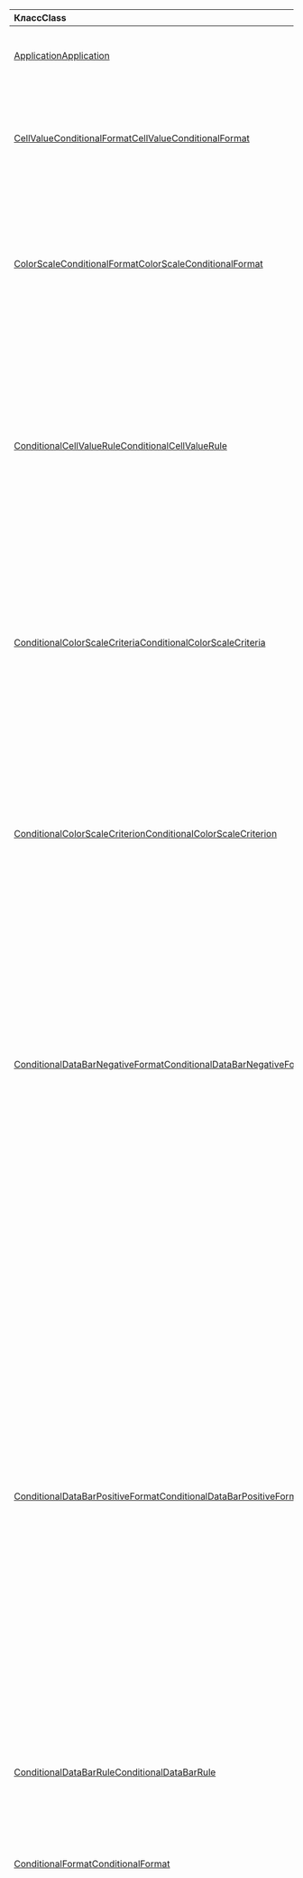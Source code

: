 | <span data-ttu-id="b96bf-101">Класс</span><span class="sxs-lookup"><span data-stu-id="b96bf-101">Class</span></span> | <span data-ttu-id="b96bf-102">Поля</span><span class="sxs-lookup"><span data-stu-id="b96bf-102">Fields</span></span> | <span data-ttu-id="b96bf-103">Описание</span><span class="sxs-lookup"><span data-stu-id="b96bf-103">Description</span></span> |
|:---|:---|:---|
|[<span data-ttu-id="b96bf-104">Application</span><span class="sxs-lookup"><span data-stu-id="b96bf-104">Application</span></span>](/javascript/api/excel/excel.application)|[<span data-ttu-id="b96bf-105">Суспендапикалкулатионунтилнекстсинк ()</span><span class="sxs-lookup"><span data-stu-id="b96bf-105">suspendApiCalculationUntilNextSync()</span></span>](/javascript/api/excel/excel.application#suspendapicalculationuntilnextsync--)|<span data-ttu-id="b96bf-106">Приостанавливает вычисление до вызова следующего "context.sync()".</span><span class="sxs-lookup"><span data-stu-id="b96bf-106">Suspends calculation until the next "context.sync()" is called.</span></span>|
|[<span data-ttu-id="b96bf-107">CellValueConditionalFormat</span><span class="sxs-lookup"><span data-stu-id="b96bf-107">CellValueConditionalFormat</span></span>](/javascript/api/excel/excel.cellvalueconditionalformat)|[<span data-ttu-id="b96bf-108">format</span><span class="sxs-lookup"><span data-stu-id="b96bf-108">format</span></span>](/javascript/api/excel/excel.cellvalueconditionalformat#format)|<span data-ttu-id="b96bf-109">Возвращает объект Format, который инкапсулирует шрифты условного форматирования, заливки, границы и другие свойства.</span><span class="sxs-lookup"><span data-stu-id="b96bf-109">Returns a format object, encapsulating the conditional formats font, fill, borders, and other properties.</span></span>|
||[<span data-ttu-id="b96bf-110">правила</span><span class="sxs-lookup"><span data-stu-id="b96bf-110">rule</span></span>](/javascript/api/excel/excel.cellvalueconditionalformat#rule)|<span data-ttu-id="b96bf-111">Задает объект Rule для этого условного форматирования.</span><span class="sxs-lookup"><span data-stu-id="b96bf-111">Specifies the Rule object on this conditional format.</span></span>|
|[<span data-ttu-id="b96bf-112">ColorScaleConditionalFormat</span><span class="sxs-lookup"><span data-stu-id="b96bf-112">ColorScaleConditionalFormat</span></span>](/javascript/api/excel/excel.colorscaleconditionalformat)|[<span data-ttu-id="b96bf-113">criteria</span><span class="sxs-lookup"><span data-stu-id="b96bf-113">criteria</span></span>](/javascript/api/excel/excel.colorscaleconditionalformat#criteria)|<span data-ttu-id="b96bf-114">Критерии цветовой шкалы.</span><span class="sxs-lookup"><span data-stu-id="b96bf-114">The criteria of the color scale.</span></span>|
||[<span data-ttu-id="b96bf-115">сриколорскале</span><span class="sxs-lookup"><span data-stu-id="b96bf-115">threeColorScale</span></span>](/javascript/api/excel/excel.colorscaleconditionalformat#threecolorscale)|<span data-ttu-id="b96bf-116">Если задано значение true, цветовая шкала будет иметь три точки (минимальная, средняя, максимальная), в противном случае будет существовать два (минимум, максимум).</span><span class="sxs-lookup"><span data-stu-id="b96bf-116">If true the color scale will have three points (minimum, midpoint, maximum), otherwise it will have two (minimum, maximum).</span></span>|
|[<span data-ttu-id="b96bf-117">ConditionalCellValueRule</span><span class="sxs-lookup"><span data-stu-id="b96bf-117">ConditionalCellValueRule</span></span>](/javascript/api/excel/excel.conditionalcellvaluerule)|[<span data-ttu-id="b96bf-118">Formula1</span><span class="sxs-lookup"><span data-stu-id="b96bf-118">formula1</span></span>](/javascript/api/excel/excel.conditionalcellvaluerule#formula1)|<span data-ttu-id="b96bf-119">Формула, с помощью которой при необходимости оценивается правило условного форматирования.</span><span class="sxs-lookup"><span data-stu-id="b96bf-119">The formula, if required, to evaluate the conditional format rule on.</span></span>|
||[<span data-ttu-id="b96bf-120">formula2</span><span class="sxs-lookup"><span data-stu-id="b96bf-120">formula2</span></span>](/javascript/api/excel/excel.conditionalcellvaluerule#formula2)|<span data-ttu-id="b96bf-121">Формула, с помощью которой при необходимости оценивается правило условного форматирования.</span><span class="sxs-lookup"><span data-stu-id="b96bf-121">The formula, if required, to evaluate the conditional format rule on.</span></span>|
||[<span data-ttu-id="b96bf-122">operator</span><span class="sxs-lookup"><span data-stu-id="b96bf-122">operator</span></span>](/javascript/api/excel/excel.conditionalcellvaluerule#operator)|<span data-ttu-id="b96bf-123">Оператор условного форматирования значений ячеек.</span><span class="sxs-lookup"><span data-stu-id="b96bf-123">The operator of the cell value conditional format.</span></span>|
|[<span data-ttu-id="b96bf-124">ConditionalColorScaleCriteria</span><span class="sxs-lookup"><span data-stu-id="b96bf-124">ConditionalColorScaleCriteria</span></span>](/javascript/api/excel/excel.conditionalcolorscalecriteria)|[<span data-ttu-id="b96bf-125">maximum</span><span class="sxs-lookup"><span data-stu-id="b96bf-125">maximum</span></span>](/javascript/api/excel/excel.conditionalcolorscalecriteria#maximum)|<span data-ttu-id="b96bf-126">Условие цветовой шкалы "максимальная точка".</span><span class="sxs-lookup"><span data-stu-id="b96bf-126">The maximum point Color Scale Criterion.</span></span>|
||[<span data-ttu-id="b96bf-127">точка</span><span class="sxs-lookup"><span data-stu-id="b96bf-127">midpoint</span></span>](/javascript/api/excel/excel.conditionalcolorscalecriteria#midpoint)|<span data-ttu-id="b96bf-128">Условие цветовой шкалы "средняя точка", если используется трехцветная цветовая шкала.</span><span class="sxs-lookup"><span data-stu-id="b96bf-128">The midpoint Color Scale Criterion if the color scale is a 3-color scale.</span></span>|
||[<span data-ttu-id="b96bf-129">minimum</span><span class="sxs-lookup"><span data-stu-id="b96bf-129">minimum</span></span>](/javascript/api/excel/excel.conditionalcolorscalecriteria#minimum)|<span data-ttu-id="b96bf-130">Условие цветовой шкалы "минимальная точка".</span><span class="sxs-lookup"><span data-stu-id="b96bf-130">The minimum point Color Scale Criterion.</span></span>|
|[<span data-ttu-id="b96bf-131">ConditionalColorScaleCriterion</span><span class="sxs-lookup"><span data-stu-id="b96bf-131">ConditionalColorScaleCriterion</span></span>](/javascript/api/excel/excel.conditionalcolorscalecriterion)|[<span data-ttu-id="b96bf-132">color</span><span class="sxs-lookup"><span data-stu-id="b96bf-132">color</span></span>](/javascript/api/excel/excel.conditionalcolorscalecriterion#color)|<span data-ttu-id="b96bf-133">Представление цветового кода HTML цвета цветовой шкалы (например, #FF0000 представляет собой красный цвет).</span><span class="sxs-lookup"><span data-stu-id="b96bf-133">HTML color code representation of the color scale color (e.g., #FF0000 represents Red).</span></span>|
||[<span data-ttu-id="b96bf-134">formula</span><span class="sxs-lookup"><span data-stu-id="b96bf-134">formula</span></span>](/javascript/api/excel/excel.conditionalcolorscalecriterion#formula)|<span data-ttu-id="b96bf-135">Число, формула или значение NULL (если указан тип LowestValue).</span><span class="sxs-lookup"><span data-stu-id="b96bf-135">A number, a formula, or null (if Type is LowestValue).</span></span>|
||[<span data-ttu-id="b96bf-136">type</span><span class="sxs-lookup"><span data-stu-id="b96bf-136">type</span></span>](/javascript/api/excel/excel.conditionalcolorscalecriterion#type)|<span data-ttu-id="b96bf-137">Какова должна основываться Условная формула условия.</span><span class="sxs-lookup"><span data-stu-id="b96bf-137">What the criterion conditional formula should be based on.</span></span>|
|[<span data-ttu-id="b96bf-138">ConditionalDataBarNegativeFormat</span><span class="sxs-lookup"><span data-stu-id="b96bf-138">ConditionalDataBarNegativeFormat</span></span>](/javascript/api/excel/excel.conditionaldatabarnegativeformat)|[<span data-ttu-id="b96bf-139">borderColor</span><span class="sxs-lookup"><span data-stu-id="b96bf-139">borderColor</span></span>](/javascript/api/excel/excel.conditionaldatabarnegativeformat#bordercolor)|<span data-ttu-id="b96bf-140">HTML-код, представляющий цвет линии границы в формате #RRGGBB (например, "FFA500") или в виде ключевого слова (например, "orange").</span><span class="sxs-lookup"><span data-stu-id="b96bf-140">HTML color code representing the color of the border line, of the form #RRGGBB (e.g., "FFA500") or as a named HTML color (e.g., "orange").</span></span>|
||[<span data-ttu-id="b96bf-141">fillColor</span><span class="sxs-lookup"><span data-stu-id="b96bf-141">fillColor</span></span>](/javascript/api/excel/excel.conditionaldatabarnegativeformat#fillcolor)|<span data-ttu-id="b96bf-142">HTML-код цвета, представляющий цвет заливки, #RRGGBB формы (например, "FFA500") или в виде именованного цвета HTML (например, "Апельсин").</span><span class="sxs-lookup"><span data-stu-id="b96bf-142">HTML color code representing the fill color, of the form #RRGGBB (e.g., "FFA500") or as a named HTML color (e.g., "orange").</span></span>|
||[<span data-ttu-id="b96bf-143">матчпоситивебордерколор</span><span class="sxs-lookup"><span data-stu-id="b96bf-143">matchPositiveBorderColor</span></span>](/javascript/api/excel/excel.conditionaldatabarnegativeformat#matchpositivebordercolor)|<span data-ttu-id="b96bf-144">Указывает, имеет ли отрицательный гистограмма тот же цвет границы, что и положительный гистограмма.</span><span class="sxs-lookup"><span data-stu-id="b96bf-144">Specifies if the negative DataBar has the same border color as the positive DataBar.</span></span>|
||[<span data-ttu-id="b96bf-145">матчпоситивефиллколор</span><span class="sxs-lookup"><span data-stu-id="b96bf-145">matchPositiveFillColor</span></span>](/javascript/api/excel/excel.conditionaldatabarnegativeformat#matchpositivefillcolor)|<span data-ttu-id="b96bf-146">Указывает, имеет ли отрицательный гистограмма тот же цвет заливки, что и положительный гистограмма.</span><span class="sxs-lookup"><span data-stu-id="b96bf-146">Specifies if the negative DataBar has the same fill color as the positive DataBar.</span></span>|
|[<span data-ttu-id="b96bf-147">ConditionalDataBarPositiveFormat</span><span class="sxs-lookup"><span data-stu-id="b96bf-147">ConditionalDataBarPositiveFormat</span></span>](/javascript/api/excel/excel.conditionaldatabarpositiveformat)|[<span data-ttu-id="b96bf-148">borderColor</span><span class="sxs-lookup"><span data-stu-id="b96bf-148">borderColor</span></span>](/javascript/api/excel/excel.conditionaldatabarpositiveformat#bordercolor)|<span data-ttu-id="b96bf-149">HTML-код, представляющий цвет линии границы в формате #RRGGBB (например, "FFA500") или в виде ключевого слова (например, "orange").</span><span class="sxs-lookup"><span data-stu-id="b96bf-149">HTML color code representing the color of the border line, of the form #RRGGBB (e.g., "FFA500") or as a named HTML color (e.g., "orange").</span></span>|
||[<span data-ttu-id="b96bf-150">fillColor</span><span class="sxs-lookup"><span data-stu-id="b96bf-150">fillColor</span></span>](/javascript/api/excel/excel.conditionaldatabarpositiveformat#fillcolor)|<span data-ttu-id="b96bf-151">HTML-код цвета, представляющий цвет заливки, #RRGGBB формы (например, "FFA500") или в виде именованного цвета HTML (например, "Апельсин").</span><span class="sxs-lookup"><span data-stu-id="b96bf-151">HTML color code representing the fill color, of the form #RRGGBB (e.g., "FFA500") or as a named HTML color (e.g., "orange").</span></span>|
||[<span data-ttu-id="b96bf-152">градиентфилл</span><span class="sxs-lookup"><span data-stu-id="b96bf-152">gradientFill</span></span>](/javascript/api/excel/excel.conditionaldatabarpositiveformat#gradientfill)|<span data-ttu-id="b96bf-153">Указывает, имеет ли гистограмма градиент.</span><span class="sxs-lookup"><span data-stu-id="b96bf-153">Specifies if the DataBar has a gradient.</span></span>|
|[<span data-ttu-id="b96bf-154">ConditionalDataBarRule</span><span class="sxs-lookup"><span data-stu-id="b96bf-154">ConditionalDataBarRule</span></span>](/javascript/api/excel/excel.conditionaldatabarrule)|[<span data-ttu-id="b96bf-155">formula</span><span class="sxs-lookup"><span data-stu-id="b96bf-155">formula</span></span>](/javascript/api/excel/excel.conditionaldatabarrule#formula)|<span data-ttu-id="b96bf-156">Формула, с помощью которой при необходимости оценивается правило гистограммы.</span><span class="sxs-lookup"><span data-stu-id="b96bf-156">The formula, if required, to evaluate the databar rule on.</span></span>|
||[<span data-ttu-id="b96bf-157">type</span><span class="sxs-lookup"><span data-stu-id="b96bf-157">type</span></span>](/javascript/api/excel/excel.conditionaldatabarrule#type)|<span data-ttu-id="b96bf-158">Тип правила для гистограмма.</span><span class="sxs-lookup"><span data-stu-id="b96bf-158">The type of rule for the databar.</span></span>|
|[<span data-ttu-id="b96bf-159">ConditionalFormat</span><span class="sxs-lookup"><span data-stu-id="b96bf-159">ConditionalFormat</span></span>](/javascript/api/excel/excel.conditionalformat)|[<span data-ttu-id="b96bf-160">delete()</span><span class="sxs-lookup"><span data-stu-id="b96bf-160">delete()</span></span>](/javascript/api/excel/excel.conditionalformat#delete--)|<span data-ttu-id="b96bf-161">Удаляет это условное форматирование.</span><span class="sxs-lookup"><span data-stu-id="b96bf-161">Deletes this conditional format.</span></span>|
||[<span data-ttu-id="b96bf-162">getRange()</span><span class="sxs-lookup"><span data-stu-id="b96bf-162">getRange()</span></span>](/javascript/api/excel/excel.conditionalformat#getrange--)|<span data-ttu-id="b96bf-163">Возврат диапазона, к которому применено условное форматирование.</span><span class="sxs-lookup"><span data-stu-id="b96bf-163">Returns the range the conditonal format is applied to.</span></span>|
||[<span data-ttu-id="b96bf-164">getRangeOrNullObject()</span><span class="sxs-lookup"><span data-stu-id="b96bf-164">getRangeOrNullObject()</span></span>](/javascript/api/excel/excel.conditionalformat#getrangeornullobject--)|<span data-ttu-id="b96bf-165">Возвращает диапазон, к которому применяется формат кондитонал, или пустой объект, если условное форматирование применяется к нескольким диапазонам.</span><span class="sxs-lookup"><span data-stu-id="b96bf-165">Returns the range the conditonal format is applied to, or a null object if the conditional format is applied to multiple ranges.</span></span>|
||[<span data-ttu-id="b96bf-166">priority</span><span class="sxs-lookup"><span data-stu-id="b96bf-166">priority</span></span>](/javascript/api/excel/excel.conditionalformat#priority)|<span data-ttu-id="b96bf-167">Приоритет (или индекс) в коллекции условных форматов, в которой в настоящее время существует данное условное форматирование.</span><span class="sxs-lookup"><span data-stu-id="b96bf-167">The priority (or index) within the conditional format collection that this conditional format currently exists in.</span></span>|
||[<span data-ttu-id="b96bf-168">cellValue</span><span class="sxs-lookup"><span data-stu-id="b96bf-168">cellValue</span></span>](/javascript/api/excel/excel.conditionalformat#cellvalue)|<span data-ttu-id="b96bf-169">Возвращает свойства условного форматирования значения ячейки, если текущим условным форматированием является тип CellValue.</span><span class="sxs-lookup"><span data-stu-id="b96bf-169">Returns the cell value conditional format properties if the current conditional format is a CellValue type.</span></span>|
||[<span data-ttu-id="b96bf-170">целлвалуеорнуллобжект</span><span class="sxs-lookup"><span data-stu-id="b96bf-170">cellValueOrNullObject</span></span>](/javascript/api/excel/excel.conditionalformat#cellvalueornullobject)|<span data-ttu-id="b96bf-171">Возвращает свойства условного форматирования значения ячейки, если текущим условным форматированием является тип CellValue.</span><span class="sxs-lookup"><span data-stu-id="b96bf-171">Returns the cell value conditional format properties if the current conditional format is a CellValue type.</span></span>|
||[<span data-ttu-id="b96bf-172">Справа</span><span class="sxs-lookup"><span data-stu-id="b96bf-172">colorScale</span></span>](/javascript/api/excel/excel.conditionalformat#colorscale)|<span data-ttu-id="b96bf-173">Возвращает свойства условного форматирования цветовой шкалы, если текущим условным форматированием является тип цветовой шкалы.</span><span class="sxs-lookup"><span data-stu-id="b96bf-173">Returns the ColorScale conditional format properties if the current conditional format is an ColorScale type.</span></span>|
||[<span data-ttu-id="b96bf-174">колорскалеорнуллобжект</span><span class="sxs-lookup"><span data-stu-id="b96bf-174">colorScaleOrNullObject</span></span>](/javascript/api/excel/excel.conditionalformat#colorscaleornullobject)|<span data-ttu-id="b96bf-175">Возвращает свойства условного форматирования цветовой шкалы, если текущим условным форматированием является тип цветовой шкалы.</span><span class="sxs-lookup"><span data-stu-id="b96bf-175">Returns the ColorScale conditional format properties if the current conditional format is an ColorScale type.</span></span>|
||[<span data-ttu-id="b96bf-176">собственный</span><span class="sxs-lookup"><span data-stu-id="b96bf-176">custom</span></span>](/javascript/api/excel/excel.conditionalformat#custom)|<span data-ttu-id="b96bf-177">Возвращает свойства настраиваемого условного форматирования, если текущим условным форматированием является настраиваемый тип.</span><span class="sxs-lookup"><span data-stu-id="b96bf-177">Returns the custom conditional format properties if the current conditional format is a custom type.</span></span>|
||[<span data-ttu-id="b96bf-178">кустоморнуллобжект</span><span class="sxs-lookup"><span data-stu-id="b96bf-178">customOrNullObject</span></span>](/javascript/api/excel/excel.conditionalformat#customornullobject)|<span data-ttu-id="b96bf-179">Возвращает свойства настраиваемого условного форматирования, если текущим условным форматированием является настраиваемый тип.</span><span class="sxs-lookup"><span data-stu-id="b96bf-179">Returns the custom conditional format properties if the current conditional format is a custom type.</span></span>|
||[<span data-ttu-id="b96bf-180">Гистограмма</span><span class="sxs-lookup"><span data-stu-id="b96bf-180">dataBar</span></span>](/javascript/api/excel/excel.conditionalformat#databar)|<span data-ttu-id="b96bf-181">Возвращает свойства гистограммы, если текущим условным форматированием является панель данных.</span><span class="sxs-lookup"><span data-stu-id="b96bf-181">Returns the data bar properties if the current conditional format is a data bar.</span></span>|
||[<span data-ttu-id="b96bf-182">датабарорнуллобжект</span><span class="sxs-lookup"><span data-stu-id="b96bf-182">dataBarOrNullObject</span></span>](/javascript/api/excel/excel.conditionalformat#databarornullobject)|<span data-ttu-id="b96bf-183">Возвращает свойства гистограммы, если текущим условным форматированием является панель данных.</span><span class="sxs-lookup"><span data-stu-id="b96bf-183">Returns the data bar properties if the current conditional format is a data bar.</span></span>|
||[<span data-ttu-id="b96bf-184">iconSet</span><span class="sxs-lookup"><span data-stu-id="b96bf-184">iconSet</span></span>](/javascript/api/excel/excel.conditionalformat#iconset)|<span data-ttu-id="b96bf-185">Возвращает свойства условного форматирования набора значков, если текущим условным форматированием является тип набора значков.</span><span class="sxs-lookup"><span data-stu-id="b96bf-185">Returns the IconSet conditional format properties if the current conditional format is an IconSet type.</span></span>|
||[<span data-ttu-id="b96bf-186">иконсеторнуллобжект</span><span class="sxs-lookup"><span data-stu-id="b96bf-186">iconSetOrNullObject</span></span>](/javascript/api/excel/excel.conditionalformat#iconsetornullobject)|<span data-ttu-id="b96bf-187">Возвращает свойства условного форматирования набора значков, если текущим условным форматированием является тип набора значков.</span><span class="sxs-lookup"><span data-stu-id="b96bf-187">Returns the IconSet conditional format properties if the current conditional format is an IconSet type.</span></span>|
||[<span data-ttu-id="b96bf-188">id</span><span class="sxs-lookup"><span data-stu-id="b96bf-188">id</span></span>](/javascript/api/excel/excel.conditionalformat#id)|<span data-ttu-id="b96bf-189">Приоритет условного форматирования в пределах текущего класса ConditionalFormatCollection.</span><span class="sxs-lookup"><span data-stu-id="b96bf-189">The Priority of the Conditional Format within the current ConditionalFormatCollection.</span></span>|
||[<span data-ttu-id="b96bf-190">набора</span><span class="sxs-lookup"><span data-stu-id="b96bf-190">preset</span></span>](/javascript/api/excel/excel.conditionalformat#preset)|<span data-ttu-id="b96bf-191">Возвращает условное форматирование предварительно установленных условий.</span><span class="sxs-lookup"><span data-stu-id="b96bf-191">Returns the preset criteria conditional format.</span></span>|
||[<span data-ttu-id="b96bf-192">пресеторнуллобжект</span><span class="sxs-lookup"><span data-stu-id="b96bf-192">presetOrNullObject</span></span>](/javascript/api/excel/excel.conditionalformat#presetornullobject)|<span data-ttu-id="b96bf-193">Возвращает условное форматирование предварительно установленных условий.</span><span class="sxs-lookup"><span data-stu-id="b96bf-193">Returns the preset criteria conditional format.</span></span>|
||[<span data-ttu-id="b96bf-194">тексткомпарисон</span><span class="sxs-lookup"><span data-stu-id="b96bf-194">textComparison</span></span>](/javascript/api/excel/excel.conditionalformat#textcomparison)|<span data-ttu-id="b96bf-195">Возвращает определенные свойства условного форматирования текста, если текущим условным форматированием является текстовый тип.</span><span class="sxs-lookup"><span data-stu-id="b96bf-195">Returns the specific text conditional format properties if the current conditional format is a text type.</span></span>|
||[<span data-ttu-id="b96bf-196">тексткомпарисонорнуллобжект</span><span class="sxs-lookup"><span data-stu-id="b96bf-196">textComparisonOrNullObject</span></span>](/javascript/api/excel/excel.conditionalformat#textcomparisonornullobject)|<span data-ttu-id="b96bf-197">Возвращает определенные свойства условного форматирования текста, если текущим условным форматированием является текстовый тип.</span><span class="sxs-lookup"><span data-stu-id="b96bf-197">Returns the specific text conditional format properties if the current conditional format is a text type.</span></span>|
||[<span data-ttu-id="b96bf-198">topBottom</span><span class="sxs-lookup"><span data-stu-id="b96bf-198">topBottom</span></span>](/javascript/api/excel/excel.conditionalformat#topbottom)|<span data-ttu-id="b96bf-199">Возвращает верхнее и нижнее свойства условного форматирования, если текущее условное форматирование имеет тип TopBottom.</span><span class="sxs-lookup"><span data-stu-id="b96bf-199">Returns the Top/Bottom conditional format properties if the current conditional format is an TopBottom type.</span></span>|
||[<span data-ttu-id="b96bf-200">топботтоморнуллобжект</span><span class="sxs-lookup"><span data-stu-id="b96bf-200">topBottomOrNullObject</span></span>](/javascript/api/excel/excel.conditionalformat#topbottomornullobject)|<span data-ttu-id="b96bf-201">Возвращает верхнее и нижнее свойства условного форматирования, если текущее условное форматирование имеет тип TopBottom.</span><span class="sxs-lookup"><span data-stu-id="b96bf-201">Returns the Top/Bottom conditional format properties if the current conditional format is an TopBottom type.</span></span>|
||[<span data-ttu-id="b96bf-202">type</span><span class="sxs-lookup"><span data-stu-id="b96bf-202">type</span></span>](/javascript/api/excel/excel.conditionalformat#type)|<span data-ttu-id="b96bf-203">Тип условного форматирования.</span><span class="sxs-lookup"><span data-stu-id="b96bf-203">A type of conditional format.</span></span>|
||[<span data-ttu-id="b96bf-204">stopIfTrue</span><span class="sxs-lookup"><span data-stu-id="b96bf-204">stopIfTrue</span></span>](/javascript/api/excel/excel.conditionalformat#stopiftrue)|<span data-ttu-id="b96bf-205">Если выполняются условия этого условного форматирования, форматы с более низким приоритетом не будут применяться в этой ячейке.</span><span class="sxs-lookup"><span data-stu-id="b96bf-205">If the conditions of this conditional format are met, no lower-priority formats shall take effect on that cell.</span></span>|
|[<span data-ttu-id="b96bf-206">ConditionalFormatCollection</span><span class="sxs-lookup"><span data-stu-id="b96bf-206">ConditionalFormatCollection</span></span>](/javascript/api/excel/excel.conditionalformatcollection)|[<span data-ttu-id="b96bf-207">Добавить (тип: Excel. Кондитионалформаттипе)</span><span class="sxs-lookup"><span data-stu-id="b96bf-207">add(type: Excel.ConditionalFormatType)</span></span>](/javascript/api/excel/excel.conditionalformatcollection#add-type-)|<span data-ttu-id="b96bf-208">Добавляет новое условное форматирование в коллекцию по первому или верхнему приоритету.</span><span class="sxs-lookup"><span data-stu-id="b96bf-208">Adds a new conditional format to the collection at the first/top priority.</span></span>|
||[<span data-ttu-id="b96bf-209">clearAll ()</span><span class="sxs-lookup"><span data-stu-id="b96bf-209">clearAll()</span></span>](/javascript/api/excel/excel.conditionalformatcollection#clearall--)|<span data-ttu-id="b96bf-210">Полное удаление условного форматирование в указанном диапазоне.</span><span class="sxs-lookup"><span data-stu-id="b96bf-210">Clears all conditional formats active on the current specified range.</span></span>|
||[<span data-ttu-id="b96bf-211">getCount()</span><span class="sxs-lookup"><span data-stu-id="b96bf-211">getCount()</span></span>](/javascript/api/excel/excel.conditionalformatcollection#getcount--)|<span data-ttu-id="b96bf-212">Возвращает число условных форматов в книге.</span><span class="sxs-lookup"><span data-stu-id="b96bf-212">Returns the number of conditional formats in the workbook.</span></span>|
||[<span data-ttu-id="b96bf-213">getItem(id: string)</span><span class="sxs-lookup"><span data-stu-id="b96bf-213">getItem(id: string)</span></span>](/javascript/api/excel/excel.conditionalformatcollection#getitem-id-)|<span data-ttu-id="b96bf-214">Возвращает условное форматирование для указанного идентификатора.</span><span class="sxs-lookup"><span data-stu-id="b96bf-214">Returns a conditional format for the given ID.</span></span>|
||[<span data-ttu-id="b96bf-215">getItemAt(index: number)</span><span class="sxs-lookup"><span data-stu-id="b96bf-215">getItemAt(index: number)</span></span>](/javascript/api/excel/excel.conditionalformatcollection#getitemat-index-)|<span data-ttu-id="b96bf-216">Возвращает условное форматирование по индексу.</span><span class="sxs-lookup"><span data-stu-id="b96bf-216">Returns a conditional format at the given index.</span></span>|
||[<span data-ttu-id="b96bf-217">items</span><span class="sxs-lookup"><span data-stu-id="b96bf-217">items</span></span>](/javascript/api/excel/excel.conditionalformatcollection#items)|<span data-ttu-id="b96bf-218">Получает загруженные дочерние элементы в этой коллекции.</span><span class="sxs-lookup"><span data-stu-id="b96bf-218">Gets the loaded child items in this collection.</span></span>|
|[<span data-ttu-id="b96bf-219">ConditionalFormatRule</span><span class="sxs-lookup"><span data-stu-id="b96bf-219">ConditionalFormatRule</span></span>](/javascript/api/excel/excel.conditionalformatrule)|[<span data-ttu-id="b96bf-220">formula</span><span class="sxs-lookup"><span data-stu-id="b96bf-220">formula</span></span>](/javascript/api/excel/excel.conditionalformatrule#formula)|<span data-ttu-id="b96bf-221">Формула, с помощью которой при необходимости оценивается правило условного форматирования.</span><span class="sxs-lookup"><span data-stu-id="b96bf-221">The formula, if required, to evaluate the conditional format rule on.</span></span>|
||[<span data-ttu-id="b96bf-222">formulaLocal</span><span class="sxs-lookup"><span data-stu-id="b96bf-222">formulaLocal</span></span>](/javascript/api/excel/excel.conditionalformatrule#formulalocal)|<span data-ttu-id="b96bf-223">Формула, с помощью которой при необходимости оценивается правило условного форматирования на языке пользователя.</span><span class="sxs-lookup"><span data-stu-id="b96bf-223">The formula, if required, to evaluate the conditional format rule on in the user's language.</span></span>|
||[<span data-ttu-id="b96bf-224">formulaR1C1</span><span class="sxs-lookup"><span data-stu-id="b96bf-224">formulaR1C1</span></span>](/javascript/api/excel/excel.conditionalformatrule#formular1c1)|<span data-ttu-id="b96bf-225">Формула, с помощью которой при необходимости оценивается правило условного форматирования в формате R1C1.</span><span class="sxs-lookup"><span data-stu-id="b96bf-225">The formula, if required, to evaluate the conditional format rule on in R1C1-style notation.</span></span>|
|[<span data-ttu-id="b96bf-226">ConditionalIconCriterion</span><span class="sxs-lookup"><span data-stu-id="b96bf-226">ConditionalIconCriterion</span></span>](/javascript/api/excel/excel.conditionaliconcriterion)|[<span data-ttu-id="b96bf-227">кустомикон</span><span class="sxs-lookup"><span data-stu-id="b96bf-227">customIcon</span></span>](/javascript/api/excel/excel.conditionaliconcriterion#customicon)|<span data-ttu-id="b96bf-228">Специальный значок для текущего условия, если он отличается от набора значков по умолчанию, в противном случае возвращается значение NULL.</span><span class="sxs-lookup"><span data-stu-id="b96bf-228">The custom icon for the current criterion if different from the default IconSet, else null will be returned.</span></span>|
||[<span data-ttu-id="b96bf-229">formula</span><span class="sxs-lookup"><span data-stu-id="b96bf-229">formula</span></span>](/javascript/api/excel/excel.conditionaliconcriterion#formula)|<span data-ttu-id="b96bf-230">Число или формула в зависимости от типа.</span><span class="sxs-lookup"><span data-stu-id="b96bf-230">A number or a formula depending on the type.</span></span>|
||[<span data-ttu-id="b96bf-231">operator</span><span class="sxs-lookup"><span data-stu-id="b96bf-231">operator</span></span>](/javascript/api/excel/excel.conditionaliconcriterion#operator)|<span data-ttu-id="b96bf-232">GreaterThan или Греатерсанорекуал для каждого типа правила для условного форматирования значка.</span><span class="sxs-lookup"><span data-stu-id="b96bf-232">GreaterThan or GreaterThanOrEqual for each of the rule type for the Icon conditional format.</span></span>|
||[<span data-ttu-id="b96bf-233">type</span><span class="sxs-lookup"><span data-stu-id="b96bf-233">type</span></span>](/javascript/api/excel/excel.conditionaliconcriterion#type)|<span data-ttu-id="b96bf-234">На чем должна основываться условная формула значка.</span><span class="sxs-lookup"><span data-stu-id="b96bf-234">What the icon conditional formula should be based on.</span></span>|
|[<span data-ttu-id="b96bf-235">ConditionalPresetCriteriaRule</span><span class="sxs-lookup"><span data-stu-id="b96bf-235">ConditionalPresetCriteriaRule</span></span>](/javascript/api/excel/excel.conditionalpresetcriteriarule)|[<span data-ttu-id="b96bf-236">текущего</span><span class="sxs-lookup"><span data-stu-id="b96bf-236">criterion</span></span>](/javascript/api/excel/excel.conditionalpresetcriteriarule#criterion)|<span data-ttu-id="b96bf-237">Критерий условного форматирования.</span><span class="sxs-lookup"><span data-stu-id="b96bf-237">The criterion of the conditional format.</span></span>|
|[<span data-ttu-id="b96bf-238">ConditionalRangeBorder</span><span class="sxs-lookup"><span data-stu-id="b96bf-238">ConditionalRangeBorder</span></span>](/javascript/api/excel/excel.conditionalrangeborder)|[<span data-ttu-id="b96bf-239">color</span><span class="sxs-lookup"><span data-stu-id="b96bf-239">color</span></span>](/javascript/api/excel/excel.conditionalrangeborder#color)|<span data-ttu-id="b96bf-240">HTML-код, представляющий цвет линии границы в формате #RRGGBB (например, "FFA500") или в виде ключевого слова (например, "orange").</span><span class="sxs-lookup"><span data-stu-id="b96bf-240">HTML color code representing the color of the border line, of the form #RRGGBB (e.g., "FFA500") or as a named HTML color (e.g., "orange").</span></span>|
||[<span data-ttu-id="b96bf-241">сидеиндекс</span><span class="sxs-lookup"><span data-stu-id="b96bf-241">sideIndex</span></span>](/javascript/api/excel/excel.conditionalrangeborder#sideindex)|<span data-ttu-id="b96bf-242">Постоянное значение, указывающее определенную сторону границы.</span><span class="sxs-lookup"><span data-stu-id="b96bf-242">Constant value that indicates the specific side of the border.</span></span>|
||[<span data-ttu-id="b96bf-243">style</span><span class="sxs-lookup"><span data-stu-id="b96bf-243">style</span></span>](/javascript/api/excel/excel.conditionalrangeborder#style)|<span data-ttu-id="b96bf-244">Одна из констант стиля линии, определяющая стиль линии границы.</span><span class="sxs-lookup"><span data-stu-id="b96bf-244">One of the constants of line style specifying the line style for the border.</span></span>|
|[<span data-ttu-id="b96bf-245">ConditionalRangeBorderCollection</span><span class="sxs-lookup"><span data-stu-id="b96bf-245">ConditionalRangeBorderCollection</span></span>](/javascript/api/excel/excel.conditionalrangebordercollection)|[<span data-ttu-id="b96bf-246">GetItem (index: Excel. Кондитионалранжебордериндекс)</span><span class="sxs-lookup"><span data-stu-id="b96bf-246">getItem(index: Excel.ConditionalRangeBorderIndex)</span></span>](/javascript/api/excel/excel.conditionalrangebordercollection#getitem-index-)|<span data-ttu-id="b96bf-247">Возвращает объект границы по его имени.</span><span class="sxs-lookup"><span data-stu-id="b96bf-247">Gets a border object using its name.</span></span>|
||[<span data-ttu-id="b96bf-248">getItemAt(index: number)</span><span class="sxs-lookup"><span data-stu-id="b96bf-248">getItemAt(index: number)</span></span>](/javascript/api/excel/excel.conditionalrangebordercollection#getitemat-index-)|<span data-ttu-id="b96bf-249">Возвращает объект границы по его индексу.</span><span class="sxs-lookup"><span data-stu-id="b96bf-249">Gets a border object using its index.</span></span>|
||[<span data-ttu-id="b96bf-250">bottom</span><span class="sxs-lookup"><span data-stu-id="b96bf-250">bottom</span></span>](/javascript/api/excel/excel.conditionalrangebordercollection#bottom)|<span data-ttu-id="b96bf-251">Получает нижнюю границу.</span><span class="sxs-lookup"><span data-stu-id="b96bf-251">Gets the bottom border.</span></span>|
||[<span data-ttu-id="b96bf-252">count</span><span class="sxs-lookup"><span data-stu-id="b96bf-252">count</span></span>](/javascript/api/excel/excel.conditionalrangebordercollection#count)|<span data-ttu-id="b96bf-253">Количество объектов границы в коллекции.</span><span class="sxs-lookup"><span data-stu-id="b96bf-253">Number of border objects in the collection.</span></span>|
||[<span data-ttu-id="b96bf-254">items</span><span class="sxs-lookup"><span data-stu-id="b96bf-254">items</span></span>](/javascript/api/excel/excel.conditionalrangebordercollection#items)|<span data-ttu-id="b96bf-255">Получает загруженные дочерние элементы в этой коллекции.</span><span class="sxs-lookup"><span data-stu-id="b96bf-255">Gets the loaded child items in this collection.</span></span>|
||[<span data-ttu-id="b96bf-256">left</span><span class="sxs-lookup"><span data-stu-id="b96bf-256">left</span></span>](/javascript/api/excel/excel.conditionalrangebordercollection#left)|<span data-ttu-id="b96bf-257">Получает левую границу.</span><span class="sxs-lookup"><span data-stu-id="b96bf-257">Gets the left border.</span></span>|
||[<span data-ttu-id="b96bf-258">right</span><span class="sxs-lookup"><span data-stu-id="b96bf-258">right</span></span>](/javascript/api/excel/excel.conditionalrangebordercollection#right)|<span data-ttu-id="b96bf-259">Получает правую границу.</span><span class="sxs-lookup"><span data-stu-id="b96bf-259">Gets the right border.</span></span>|
||[<span data-ttu-id="b96bf-260">top</span><span class="sxs-lookup"><span data-stu-id="b96bf-260">top</span></span>](/javascript/api/excel/excel.conditionalrangebordercollection#top)|<span data-ttu-id="b96bf-261">Получает верхнюю границу.</span><span class="sxs-lookup"><span data-stu-id="b96bf-261">Gets the top border.</span></span>|
|[<span data-ttu-id="b96bf-262">ConditionalRangeFill</span><span class="sxs-lookup"><span data-stu-id="b96bf-262">ConditionalRangeFill</span></span>](/javascript/api/excel/excel.conditionalrangefill)|[<span data-ttu-id="b96bf-263">clear()</span><span class="sxs-lookup"><span data-stu-id="b96bf-263">clear()</span></span>](/javascript/api/excel/excel.conditionalrangefill#clear--)|<span data-ttu-id="b96bf-264">Удаляет заливку.</span><span class="sxs-lookup"><span data-stu-id="b96bf-264">Resets the fill.</span></span>|
||[<span data-ttu-id="b96bf-265">color</span><span class="sxs-lookup"><span data-stu-id="b96bf-265">color</span></span>](/javascript/api/excel/excel.conditionalrangefill#color)|<span data-ttu-id="b96bf-266">HTML-код цвета, представляющий цвет заливки, #RRGGBB формы (например, "FFA500") или в виде именованного цвета HTML (например, "Апельсин").</span><span class="sxs-lookup"><span data-stu-id="b96bf-266">HTML color code representing the color of the fill, of the form #RRGGBB (e.g., "FFA500") or as a named HTML color (e.g., "orange").</span></span>|
|[<span data-ttu-id="b96bf-267">ConditionalRangeFont</span><span class="sxs-lookup"><span data-stu-id="b96bf-267">ConditionalRangeFont</span></span>](/javascript/api/excel/excel.conditionalrangefont)|[<span data-ttu-id="b96bf-268">bold</span><span class="sxs-lookup"><span data-stu-id="b96bf-268">bold</span></span>](/javascript/api/excel/excel.conditionalrangefont#bold)|<span data-ttu-id="b96bf-269">Указывает, является ли шрифт полужирным.</span><span class="sxs-lookup"><span data-stu-id="b96bf-269">Specifies if the font is bold.</span></span>|
||[<span data-ttu-id="b96bf-270">clear()</span><span class="sxs-lookup"><span data-stu-id="b96bf-270">clear()</span></span>](/javascript/api/excel/excel.conditionalrangefont#clear--)|<span data-ttu-id="b96bf-271">Удаляет форматирование шрифтов.</span><span class="sxs-lookup"><span data-stu-id="b96bf-271">Resets the font formats.</span></span>|
||[<span data-ttu-id="b96bf-272">color</span><span class="sxs-lookup"><span data-stu-id="b96bf-272">color</span></span>](/javascript/api/excel/excel.conditionalrangefont#color)|<span data-ttu-id="b96bf-273">Цветовое представление текста в формате HTML (например, #FF0000 представляет собой красный цвет).</span><span class="sxs-lookup"><span data-stu-id="b96bf-273">HTML color code representation of the text color (e.g., #FF0000 represents Red).</span></span>|
||[<span data-ttu-id="b96bf-274">italic</span><span class="sxs-lookup"><span data-stu-id="b96bf-274">italic</span></span>](/javascript/api/excel/excel.conditionalrangefont#italic)|<span data-ttu-id="b96bf-275">Указывает, является ли шрифт курсивом.</span><span class="sxs-lookup"><span data-stu-id="b96bf-275">Specifies if the font is italic.</span></span>|
||[<span data-ttu-id="b96bf-276">strikethrough</span><span class="sxs-lookup"><span data-stu-id="b96bf-276">strikethrough</span></span>](/javascript/api/excel/excel.conditionalrangefont#strikethrough)|<span data-ttu-id="b96bf-277">Указывает состояние зачеркивания шрифта.</span><span class="sxs-lookup"><span data-stu-id="b96bf-277">Specifies the strikethrough status of the font.</span></span>|
||[<span data-ttu-id="b96bf-278">underline</span><span class="sxs-lookup"><span data-stu-id="b96bf-278">underline</span></span>](/javascript/api/excel/excel.conditionalrangefont#underline)|<span data-ttu-id="b96bf-279">Тип подчеркивания, примененный к шрифту.</span><span class="sxs-lookup"><span data-stu-id="b96bf-279">The type of underline applied to the font.</span></span>|
|[<span data-ttu-id="b96bf-280">ConditionalRangeFormat</span><span class="sxs-lookup"><span data-stu-id="b96bf-280">ConditionalRangeFormat</span></span>](/javascript/api/excel/excel.conditionalrangeformat)|[<span data-ttu-id="b96bf-281">numberFormat</span><span class="sxs-lookup"><span data-stu-id="b96bf-281">numberFormat</span></span>](/javascript/api/excel/excel.conditionalrangeformat#numberformat)|<span data-ttu-id="b96bf-282">Представляет код числового формата Excel для заданного диапазона.</span><span class="sxs-lookup"><span data-stu-id="b96bf-282">Represents Excel's number format code for the given range.</span></span>|
||[<span data-ttu-id="b96bf-283">borders</span><span class="sxs-lookup"><span data-stu-id="b96bf-283">borders</span></span>](/javascript/api/excel/excel.conditionalrangeformat#borders)|<span data-ttu-id="b96bf-284">Коллекция объектов Border, которые применяются к общему диапазону условного форматирования.</span><span class="sxs-lookup"><span data-stu-id="b96bf-284">Collection of border objects that apply to the overall conditional format range.</span></span>|
||[<span data-ttu-id="b96bf-285">fill</span><span class="sxs-lookup"><span data-stu-id="b96bf-285">fill</span></span>](/javascript/api/excel/excel.conditionalrangeformat#fill)|<span data-ttu-id="b96bf-286">Возвращает объект Fill, определенный в общем диапазоне условного форматирования.</span><span class="sxs-lookup"><span data-stu-id="b96bf-286">Returns the fill object defined on the overall conditional format range.</span></span>|
||[<span data-ttu-id="b96bf-287">font</span><span class="sxs-lookup"><span data-stu-id="b96bf-287">font</span></span>](/javascript/api/excel/excel.conditionalrangeformat#font)|<span data-ttu-id="b96bf-288">Возвращает объект Font, определенный в общем диапазоне условного форматирования.</span><span class="sxs-lookup"><span data-stu-id="b96bf-288">Returns the font object defined on the overall conditional format range.</span></span>|
|[<span data-ttu-id="b96bf-289">ConditionalTextComparisonRule</span><span class="sxs-lookup"><span data-stu-id="b96bf-289">ConditionalTextComparisonRule</span></span>](/javascript/api/excel/excel.conditionaltextcomparisonrule)|[<span data-ttu-id="b96bf-290">operator</span><span class="sxs-lookup"><span data-stu-id="b96bf-290">operator</span></span>](/javascript/api/excel/excel.conditionaltextcomparisonrule#operator)|<span data-ttu-id="b96bf-291">Оператор условного форматирования текста.</span><span class="sxs-lookup"><span data-stu-id="b96bf-291">The operator of the text conditional format.</span></span>|
||[<span data-ttu-id="b96bf-292">text</span><span class="sxs-lookup"><span data-stu-id="b96bf-292">text</span></span>](/javascript/api/excel/excel.conditionaltextcomparisonrule#text)|<span data-ttu-id="b96bf-293">Текстовое значение условного форматирования.</span><span class="sxs-lookup"><span data-stu-id="b96bf-293">The Text value of conditional format.</span></span>|
|[<span data-ttu-id="b96bf-294">ConditionalTopBottomRule</span><span class="sxs-lookup"><span data-stu-id="b96bf-294">ConditionalTopBottomRule</span></span>](/javascript/api/excel/excel.conditionaltopbottomrule)|[<span data-ttu-id="b96bf-295">rank</span><span class="sxs-lookup"><span data-stu-id="b96bf-295">rank</span></span>](/javascript/api/excel/excel.conditionaltopbottomrule#rank)|<span data-ttu-id="b96bf-296">От 1 до 1000 для числовых рейтингов или от 1 до 100 для процентных рейтингов.</span><span class="sxs-lookup"><span data-stu-id="b96bf-296">The rank between 1 and 1000 for numeric ranks or 1 and 100 for percent ranks.</span></span>|
||[<span data-ttu-id="b96bf-297">type</span><span class="sxs-lookup"><span data-stu-id="b96bf-297">type</span></span>](/javascript/api/excel/excel.conditionaltopbottomrule#type)|<span data-ttu-id="b96bf-298">Форматирование значений на основе верхнего или нижнего ранга.</span><span class="sxs-lookup"><span data-stu-id="b96bf-298">Format values based on the top or bottom rank.</span></span>|
|[<span data-ttu-id="b96bf-299">CustomConditionalFormat</span><span class="sxs-lookup"><span data-stu-id="b96bf-299">CustomConditionalFormat</span></span>](/javascript/api/excel/excel.customconditionalformat)|[<span data-ttu-id="b96bf-300">format</span><span class="sxs-lookup"><span data-stu-id="b96bf-300">format</span></span>](/javascript/api/excel/excel.customconditionalformat#format)|<span data-ttu-id="b96bf-301">Возвращает объект Format, который инкапсулирует шрифты условного форматирования, заливки, границы и другие свойства.</span><span class="sxs-lookup"><span data-stu-id="b96bf-301">Returns a format object, encapsulating the conditional formats font, fill, borders, and other properties.</span></span>|
||[<span data-ttu-id="b96bf-302">правила</span><span class="sxs-lookup"><span data-stu-id="b96bf-302">rule</span></span>](/javascript/api/excel/excel.customconditionalformat#rule)|<span data-ttu-id="b96bf-303">Задает объект Rule для этого условного форматирования.</span><span class="sxs-lookup"><span data-stu-id="b96bf-303">Specifies the Rule object on this conditional format.</span></span>|
|[<span data-ttu-id="b96bf-304">DataBarConditionalFormat</span><span class="sxs-lookup"><span data-stu-id="b96bf-304">DataBarConditionalFormat</span></span>](/javascript/api/excel/excel.databarconditionalformat)|[<span data-ttu-id="b96bf-305">axisColor</span><span class="sxs-lookup"><span data-stu-id="b96bf-305">axisColor</span></span>](/javascript/api/excel/excel.databarconditionalformat#axiscolor)|<span data-ttu-id="b96bf-306">HTML-код цвета, представляющий цвет линии оси, #RRGGBB формы (например, "FFA500") или в виде именованного цвета HTML (например, "Апельсин").</span><span class="sxs-lookup"><span data-stu-id="b96bf-306">HTML color code representing the color of the Axis line, of the form #RRGGBB (e.g., "FFA500") or as a named HTML color (e.g., "orange").</span></span>|
||[<span data-ttu-id="b96bf-307">аксисформат</span><span class="sxs-lookup"><span data-stu-id="b96bf-307">axisFormat</span></span>](/javascript/api/excel/excel.databarconditionalformat#axisformat)|<span data-ttu-id="b96bf-308">Представление определения оси для панели данных Excel.</span><span class="sxs-lookup"><span data-stu-id="b96bf-308">Representation of how the axis is determined for an Excel data bar.</span></span>|
||[<span data-ttu-id="b96bf-309">бардиректион</span><span class="sxs-lookup"><span data-stu-id="b96bf-309">barDirection</span></span>](/javascript/api/excel/excel.databarconditionalformat#bardirection)|<span data-ttu-id="b96bf-310">Указывает направление, на котором должен основываться рисунок на панели данных.</span><span class="sxs-lookup"><span data-stu-id="b96bf-310">Specifies the direction that the data bar graphic should be based on.</span></span>|
||[<span data-ttu-id="b96bf-311">ловербаундруле</span><span class="sxs-lookup"><span data-stu-id="b96bf-311">lowerBoundRule</span></span>](/javascript/api/excel/excel.databarconditionalformat#lowerboundrule)|<span data-ttu-id="b96bf-312">Правило для нижней границы гистограммы (и как ее вычислить).</span><span class="sxs-lookup"><span data-stu-id="b96bf-312">The rule for what consistutes the lower bound (and how to calculate it, if applicable) for a data bar.</span></span>|
||[<span data-ttu-id="b96bf-313">негативеформат</span><span class="sxs-lookup"><span data-stu-id="b96bf-313">negativeFormat</span></span>](/javascript/api/excel/excel.databarconditionalformat#negativeformat)|<span data-ttu-id="b96bf-314">Отображение всех значений слева от оси в панели данных Excel.</span><span class="sxs-lookup"><span data-stu-id="b96bf-314">Representation of all values to the left of the axis in an Excel data bar.</span></span>|
||[<span data-ttu-id="b96bf-315">поситивеформат</span><span class="sxs-lookup"><span data-stu-id="b96bf-315">positiveFormat</span></span>](/javascript/api/excel/excel.databarconditionalformat#positiveformat)|<span data-ttu-id="b96bf-316">Представление всех значений справа от оси в панели данных Excel.</span><span class="sxs-lookup"><span data-stu-id="b96bf-316">Representation of all values to the right of the axis in an Excel data bar.</span></span>|
||[<span data-ttu-id="b96bf-317">шовдатабаронли</span><span class="sxs-lookup"><span data-stu-id="b96bf-317">showDataBarOnly</span></span>](/javascript/api/excel/excel.databarconditionalformat#showdatabaronly)|<span data-ttu-id="b96bf-318">Значение true скрывает значения ячеек, где применяется гистограмма.</span><span class="sxs-lookup"><span data-stu-id="b96bf-318">If true, hides the values from the cells where the data bar is applied.</span></span>|
||[<span data-ttu-id="b96bf-319">уппербаундруле</span><span class="sxs-lookup"><span data-stu-id="b96bf-319">upperBoundRule</span></span>](/javascript/api/excel/excel.databarconditionalformat#upperboundrule)|<span data-ttu-id="b96bf-320">Правило для верхней границы гистограммы (и как ее вычислить).</span><span class="sxs-lookup"><span data-stu-id="b96bf-320">The rule for what constitutes the upper bound (and how to calculate it, if applicable) for a data bar.</span></span>|
|[<span data-ttu-id="b96bf-321">IconSetConditionalFormat</span><span class="sxs-lookup"><span data-stu-id="b96bf-321">IconSetConditionalFormat</span></span>](/javascript/api/excel/excel.iconsetconditionalformat)|[<span data-ttu-id="b96bf-322">criteria</span><span class="sxs-lookup"><span data-stu-id="b96bf-322">criteria</span></span>](/javascript/api/excel/excel.iconsetconditionalformat#criteria)|<span data-ttu-id="b96bf-323">Массив критериев и IconSets для правил и потенциальных настраиваемых значков для условных значков.</span><span class="sxs-lookup"><span data-stu-id="b96bf-323">An array of Criteria and IconSets for the rules and potential custom icons for conditional icons.</span></span>|
||[<span data-ttu-id="b96bf-324">реверсеиконордер</span><span class="sxs-lookup"><span data-stu-id="b96bf-324">reverseIconOrder</span></span>](/javascript/api/excel/excel.iconsetconditionalformat#reverseiconorder)|<span data-ttu-id="b96bf-325">Если этот параметр имеет значение true, отменяет порядок значков для набора значков.</span><span class="sxs-lookup"><span data-stu-id="b96bf-325">If true, reverses the icon orders for the IconSet.</span></span>|
||[<span data-ttu-id="b96bf-326">showIconOnly</span><span class="sxs-lookup"><span data-stu-id="b96bf-326">showIconOnly</span></span>](/javascript/api/excel/excel.iconsetconditionalformat#showicononly)|<span data-ttu-id="b96bf-327">Значение true скрывает значения и показывает только значки.</span><span class="sxs-lookup"><span data-stu-id="b96bf-327">If true, hides the values and only shows icons.</span></span>|
||[<span data-ttu-id="b96bf-328">style</span><span class="sxs-lookup"><span data-stu-id="b96bf-328">style</span></span>](/javascript/api/excel/excel.iconsetconditionalformat#style)|<span data-ttu-id="b96bf-329">Если этот параметр установлен, отображается параметр "набор значков" для условного форматирования.</span><span class="sxs-lookup"><span data-stu-id="b96bf-329">If set, displays the IconSet option for the conditional format.</span></span>|
|[<span data-ttu-id="b96bf-330">PresetCriteriaConditionalFormat</span><span class="sxs-lookup"><span data-stu-id="b96bf-330">PresetCriteriaConditionalFormat</span></span>](/javascript/api/excel/excel.presetcriteriaconditionalformat)|[<span data-ttu-id="b96bf-331">format</span><span class="sxs-lookup"><span data-stu-id="b96bf-331">format</span></span>](/javascript/api/excel/excel.presetcriteriaconditionalformat#format)|<span data-ttu-id="b96bf-332">Возвращает объект Format, который инкапсулирует шрифты условного форматирования, заливки, границы и другие свойства.</span><span class="sxs-lookup"><span data-stu-id="b96bf-332">Returns a format object, encapsulating the conditional formats font, fill, borders, and other properties.</span></span>|
||[<span data-ttu-id="b96bf-333">правила</span><span class="sxs-lookup"><span data-stu-id="b96bf-333">rule</span></span>](/javascript/api/excel/excel.presetcriteriaconditionalformat#rule)|<span data-ttu-id="b96bf-334">Правило условного форматирования.</span><span class="sxs-lookup"><span data-stu-id="b96bf-334">The rule of the conditional format.</span></span>|
|[<span data-ttu-id="b96bf-335">Range</span><span class="sxs-lookup"><span data-stu-id="b96bf-335">Range</span></span>](/javascript/api/excel/excel.range)|[<span data-ttu-id="b96bf-336">calculate()</span><span class="sxs-lookup"><span data-stu-id="b96bf-336">calculate()</span></span>](/javascript/api/excel/excel.range#calculate--)|<span data-ttu-id="b96bf-337">Вычисляет диапазон ячеек на листе.</span><span class="sxs-lookup"><span data-stu-id="b96bf-337">Calculates a range of cells on a worksheet.</span></span>|
||[<span data-ttu-id="b96bf-338">conditionalFormats</span><span class="sxs-lookup"><span data-stu-id="b96bf-338">conditionalFormats</span></span>](/javascript/api/excel/excel.range#conditionalformats)|<span data-ttu-id="b96bf-339">Коллекция объектов Кондитионалформатс, пересекающих диапазон.</span><span class="sxs-lookup"><span data-stu-id="b96bf-339">The collection of ConditionalFormats that intersect the range.</span></span>|
|[<span data-ttu-id="b96bf-340">TextConditionalFormat</span><span class="sxs-lookup"><span data-stu-id="b96bf-340">TextConditionalFormat</span></span>](/javascript/api/excel/excel.textconditionalformat)|[<span data-ttu-id="b96bf-341">format</span><span class="sxs-lookup"><span data-stu-id="b96bf-341">format</span></span>](/javascript/api/excel/excel.textconditionalformat#format)|<span data-ttu-id="b96bf-342">Возвращает объект Format, инкапсулирующий шрифт, заливку, границы и другие свойства условного форматирования.</span><span class="sxs-lookup"><span data-stu-id="b96bf-342">Returns a format object, encapsulating the conditional format's font, fill, borders, and other properties.</span></span>|
||[<span data-ttu-id="b96bf-343">правила</span><span class="sxs-lookup"><span data-stu-id="b96bf-343">rule</span></span>](/javascript/api/excel/excel.textconditionalformat#rule)|<span data-ttu-id="b96bf-344">Правило условного форматирования.</span><span class="sxs-lookup"><span data-stu-id="b96bf-344">The rule of the conditional format.</span></span>|
|[<span data-ttu-id="b96bf-345">TopBottomConditionalFormat</span><span class="sxs-lookup"><span data-stu-id="b96bf-345">TopBottomConditionalFormat</span></span>](/javascript/api/excel/excel.topbottomconditionalformat)|[<span data-ttu-id="b96bf-346">format</span><span class="sxs-lookup"><span data-stu-id="b96bf-346">format</span></span>](/javascript/api/excel/excel.topbottomconditionalformat#format)|<span data-ttu-id="b96bf-347">Возвращает объект Format, инкапсулирующий шрифт, заливку, границы и другие свойства условного форматирования.</span><span class="sxs-lookup"><span data-stu-id="b96bf-347">Returns a format object, encapsulating the conditional format's font, fill, borders, and other properties.</span></span>|
||[<span data-ttu-id="b96bf-348">правила</span><span class="sxs-lookup"><span data-stu-id="b96bf-348">rule</span></span>](/javascript/api/excel/excel.topbottomconditionalformat#rule)|<span data-ttu-id="b96bf-349">Критерии условного форматирования Top/Bottom.</span><span class="sxs-lookup"><span data-stu-id="b96bf-349">The criteria of the Top/Bottom conditional format.</span></span>|
|[<span data-ttu-id="b96bf-350">Worksheet</span><span class="sxs-lookup"><span data-stu-id="b96bf-350">Worksheet</span></span>](/javascript/api/excel/excel.worksheet)|[<span data-ttu-id="b96bf-351">Calculate (markAllDirty: Boolean)</span><span class="sxs-lookup"><span data-stu-id="b96bf-351">calculate(markAllDirty: boolean)</span></span>](/javascript/api/excel/excel.worksheet#calculate-markalldirty-)|<span data-ttu-id="b96bf-352">Вычисляет все ячейки на листе.</span><span class="sxs-lookup"><span data-stu-id="b96bf-352">Calculates all cells on a worksheet.</span></span>|
